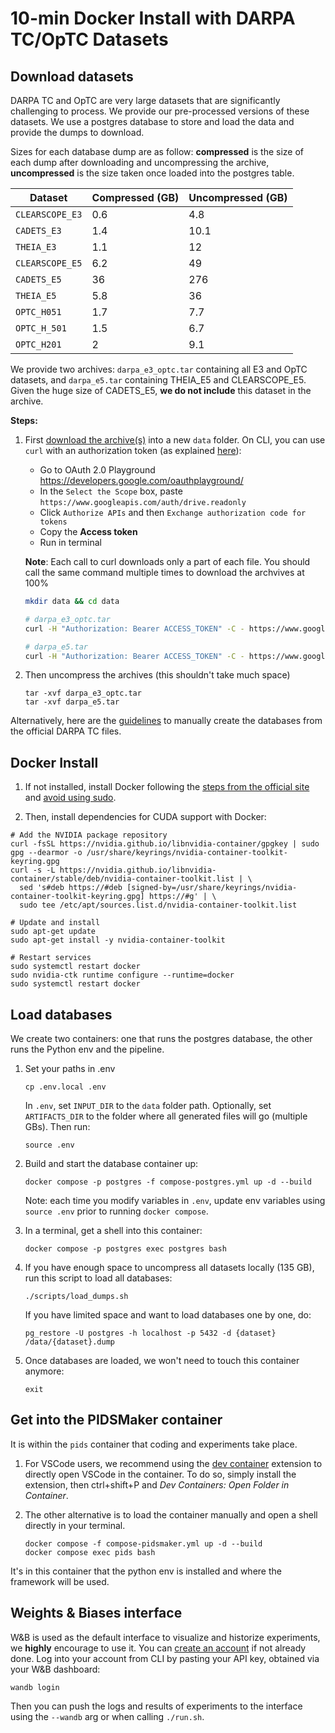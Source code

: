 # 10-min Docker Install with DARPA TC/OpTC Datasets 

## Download datasets

DARPA TC and OpTC are very large datasets that are significantly challenging to process. We provide our pre-processed versions of these datasets. We use a postgres database to store and load the data and provide the dumps to download.

Sizes for each database dump are as follow: **compressed** is the size of each dump after downloading and uncompressing the archive, **uncompressed** is the size taken once loaded into the postgres table.

| Dataset       | Compressed (GB) | Uncompressed (GB) |
|---------------|------------------|-------------------|
| `CLEARSCOPE_E3` | 0.6              | 4.8               |
| `CADETS_E3`     | 1.4              | 10.1              |
| `THEIA_E3`      | 1.1              | 12                |
| `CLEARSCOPE_E5` | 6.2              | 49                |
| `CADETS_E5`     | 36               | 276               |
| `THEIA_E5`      | 5.8              | 36                |
| `OPTC_H051`     | 1.7              | 7.7               |
| `OPTC_H_501`    | 1.5              | 6.7               |
| `OPTC_H201`     | 2                | 9.1               |

We provide two archives: `darpa_e3_optc.tar` containing all E3 and OpTC datasets, and `darpa_e5.tar` containing THEIA_E5 and CLEARSCOPE_E5.
Given the huge size of CADETS_E5, **we do not include** this dataset in the archive.

**Steps:**

1. First [download the archive(s)](https://drive.google.com/drive/folders/1cTSrl_CTxg_rTC_ENddaqAxJXOku8O6y) into a new `data` folder. 
    On CLI, you can use `curl` with an authorization token (as explained [here](https://stackoverflow.com/a/67550427/10183259)):
    
    - Go to OAuth 2.0 Playground https://developers.google.com/oauthplayground/
    - In the `Select the Scope` box, paste `https://www.googleapis.com/auth/drive.readonly`
    - Click `Authorize APIs` and then `Exchange authorization code for tokens`
    - Copy the **Access token**
    - Run in terminal
    
    **Note**: Each call to curl downloads only a part of each file. You should call the same command multiple times to download the archvives at 100%

    ```sh
    mkdir data && cd data
    
    # darpa_e3_optc.tar
    curl -H "Authorization: Bearer ACCESS_TOKEN" -C - https://www.googleapis.com/drive/v3/files/11YVPAuWfeEqC_zV8KD0gNrnEPbHf2Y4M?alt=media -o darpa_e3_optc.tar

    # darpa_e5.tar
    curl -H "Authorization: Bearer ACCESS_TOKEN" -C - https://www.googleapis.com/drive/v3/files/1DfolzEa3PVz_6fGZUNEUm0sBP42LB7_1?alt=media -o darpa_e5.tar
    ```

2. Then uncompress the archives (this shouldn't take much space)
    ```
    tar -xvf darpa_e3_optc.tar
    tar -xvf darpa_e5.tar
    ```

Alternatively, here are the [guidelines](./create-db-from-scratch.md) to manually create the databases from the official DARPA TC files.

## Docker Install

1. If not installed, install Docker following the [steps from the official site](https://docs.docker.com/engine/install/ubuntu/#install-using-the-repository) and [avoid using sudo](https://docs.docker.com/engine/install/linux-postinstall/#manage-docker-as-a-non-root-user).

2. Then, install dependencies for CUDA support with Docker:

```shell
# Add the NVIDIA package repository
curl -fsSL https://nvidia.github.io/libnvidia-container/gpgkey | sudo gpg --dearmor -o /usr/share/keyrings/nvidia-container-toolkit-keyring.gpg
curl -s -L https://nvidia.github.io/libnvidia-container/stable/deb/nvidia-container-toolkit.list | \
  sed 's#deb https://#deb [signed-by=/usr/share/keyrings/nvidia-container-toolkit-keyring.gpg] https://#g' | \
  sudo tee /etc/apt/sources.list.d/nvidia-container-toolkit.list

# Update and install
sudo apt-get update
sudo apt-get install -y nvidia-container-toolkit

# Restart services
sudo systemctl restart docker
sudo nvidia-ctk runtime configure --runtime=docker
sudo systemctl restart docker
```

## Load databases
We create two containers: one that runs the postgres database, the other runs the Python env and the pipeline.

1. Set your paths in .env
    ```
    cp .env.local .env
    ```
    In `.env`, set `INPUT_DIR` to the `data` folder path. Optionally, set `ARTIFACTS_DIR` to the folder where all generated files will go (multiple GBs).
    Then run:
    ```
    source .env
    ```

2. Build  and start the database container up:
    ```
    docker compose -p postgres -f compose-postgres.yml up -d --build
    ```
    Note: each time you modify variables in `.env`, update env variables using `source .env` prior to running `docker compose`.
    
3. In a terminal, get a shell into this container:
    ```
    docker compose -p postgres exec postgres bash
    ```
4. If you have enough space to uncompress all datasets locally (135 GB), run this script to load all databases:
    ```
    ./scripts/load_dumps.sh
    ```
    If you have limited space and want to load databases one by one, do:
    ```
    pg_restore -U postgres -h localhost -p 5432 -d {dataset} /data/{dataset}.dump
    ```
6. Once databases are loaded, we won't need to touch this container anymore:
    ```
    exit
    ```

## Get into the PIDSMaker container

It is within the `pids` container that coding and experiments take place.

1. For VSCode users, we recommend using the [dev container](https://code.visualstudio.com/docs/devcontainers/create-dev-container) extension to directly open VSCode in the container. To do so, simply install the extension, then ctrl+shift+P and <i>Dev Containers: Open Folder in Container</i>.

2. The other alternative is to load the container manually and open a shell directly in your terminal.
    ```
    docker compose -f compose-pidsmaker.yml up -d --build
    docker compose exec pids bash
    ```

It's in this container that the python env is installed and where the framework will be used.

## Weights & Biases interface

W&B is used as the default interface to visualize and historize experiments, we **highly** encourage to use it. You can [create an account](https://wandb.ai/site/) if not already done. Log into your account from CLI by pasting your API key, obtained via your W&B dashboard:

```shell
wandb login
```

Then you can push the logs and results of experiments to the interface using the `--wandb` arg or when calling `./run.sh`.

